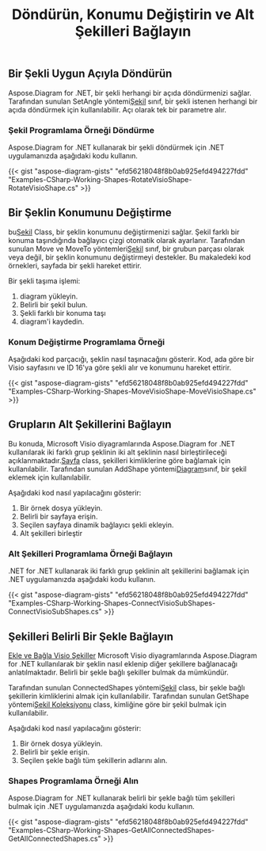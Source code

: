 ﻿---
title: Döndürün, Konumu Değiştirin ve Alt Şekilleri Bağlayın
type: docs
weight: 30
url: /tr/net/rotate-change-the-position-and-connect-sub-shapes/
description: Bu bölümde bir visio şeklinin Aspose.Diagram ile nasıl döndürüleceği açıklanmaktadır.
---
## **Bir Şekli Uygun Açıyla Döndürün**
 Aspose.Diagram for .NET, bir şekli herhangi bir açıda döndürmenizi sağlar. Tarafından sunulan SetAngle yöntemi[Şekil](http://www.aspose.com/api/net/diagram/aspose.diagram/shape) sınıf, bir şekli istenen herhangi bir açıda döndürmek için kullanılabilir. Açı olarak tek bir parametre alır.
### **Şekil Programlama Örneği Döndürme**
Aspose.Diagram for .NET kullanarak bir şekli döndürmek için .NET uygulamanızda aşağıdaki kodu kullanın.

{{< gist "aspose-diagram-gists" "efd56218048f8b0ab925efd494227fdd" "Examples-CSharp-Working-Shapes-RotateVisioShape-RotateVisioShape.cs" >}}
## **Bir Şeklin Konumunu Değiştirme**
 bu[Şekil](http://www.aspose.com/api/net/diagram/aspose.diagram/shape) Class, bir şeklin konumunu değiştirmenizi sağlar. Şekil farklı bir konuma taşındığında bağlayıcı çizgi otomatik olarak ayarlanır. Tarafından sunulan Move ve MoveTo yöntemleri[Şekil](http://www.aspose.com/api/net/diagram/aspose.diagram/shape) sınıf, bir grubun parçası olarak veya değil, bir şeklin konumunu değiştirmeyi destekler. Bu makaledeki kod örnekleri, sayfada bir şekli hareket ettirir.

Bir şekli taşıma işlemi:

1. diagram yükleyin.
1. Belirli bir şekil bulun.
1. Şekli farklı bir konuma taşı
1. diagram'i kaydedin.
### **Konum Değiştirme Programlama Örneği**
Aşağıdaki kod parçacığı, şeklin nasıl taşınacağını gösterir. Kod, ada göre bir Visio sayfasını ve ID 16'ya göre şekli alır ve konumunu hareket ettirir.

{{< gist "aspose-diagram-gists" "efd56218048f8b0ab925efd494227fdd" "Examples-CSharp-Working-Shapes-MoveVisioShape-MoveVisioShape.cs" >}}
## **Grupların Alt Şekillerini Bağlayın**
 Bu konuda, Microsoft Visio diyagramlarında Aspose.Diagram for .NET kullanılarak iki farklı grup şeklinin iki alt şeklinin nasıl birleştirileceği açıklanmaktadır.[Sayfa](http://www.aspose.com/api/net/diagram/aspose.diagram/page) class, şekilleri kimliklerine göre bağlamak için kullanılabilir. Tarafından sunulan AddShape yöntemi[Diagram](http://www.aspose.com/api/net/diagram/aspose.diagram/diagram)sınıf, bir şekil eklemek için kullanılabilir.

Aşağıdaki kod nasıl yapılacağını gösterir:

1. Bir örnek dosya yükleyin.
1. Belirli bir sayfaya erişin.
1. Seçilen sayfaya dinamik bağlayıcı şekli ekleyin.
1. Alt şekilleri birleştir
### **Alt Şekilleri Programlama Örneği Bağlayın**
.NET for .NET kullanarak iki farklı grup şeklinin alt şekillerini bağlamak için .NET uygulamanızda aşağıdaki kodu kullanın.

{{< gist "aspose-diagram-gists" "efd56218048f8b0ab925efd494227fdd" "Examples-CSharp-Working-Shapes-ConnectVisioSubShapes-ConnectVisioSubShapes.cs" >}}
## **Şekilleri Belirli Bir Şekle Bağlayın**
[Ekle ve Bağla Visio Şekiller](https://docs.aspose.com/diagram/net/add-retrieve-copy-and-read-visio-shape-data/) Microsoft Visio diyagramlarında Aspose.Diagram for .NET kullanılarak bir şeklin nasıl eklenip diğer şekillere bağlanacağı anlatılmaktadır. Belirli bir şekle bağlı şekiller bulmak da mümkündür.

 Tarafından sunulan ConnectedShapes yöntemi[Şekil](http://www.aspose.com/api/net/diagram/aspose.diagram/shape) class, bir şekle bağlı şekillerin kimliklerini almak için kullanılabilir. Tarafından sunulan GetShape yöntemi[Şekil Koleksiyonu](http://www.aspose.com/api/net/diagram/aspose.diagram/shapecollection) class, kimliğine göre bir şekil bulmak için kullanılabilir.

Aşağıdaki kod nasıl yapılacağını gösterir:

1. Bir örnek dosya yükleyin.
1. Belirli bir şekle erişin.
1. Seçilen şekle bağlı tüm şekillerin adlarını alın.
### **Shapes Programlama Örneği Alın**
Aspose.Diagram for .NET kullanarak belirli bir şekle bağlı tüm şekilleri bulmak için .NET uygulamanızda aşağıdaki kodu kullanın.

{{< gist "aspose-diagram-gists" "efd56218048f8b0ab925efd494227fdd" "Examples-CSharp-Working-Shapes-GetAllConnectedShapes-GetAllConnectedShapes.cs" >}}

